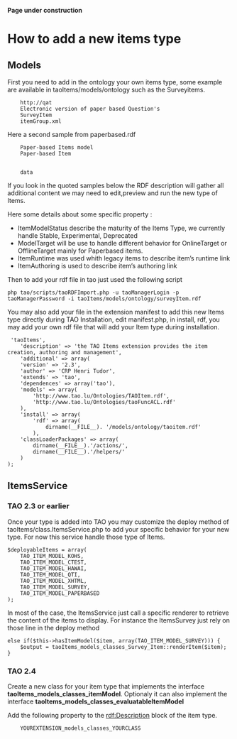 <!--
parent: Tutorials
created_at: '2012-08-17 10:03:07'
updated_at: '2013-03-13 12:48:21'
authors:
    - 'Jérôme Bogaerts'
tags:
    - Tutorials
-->



**Page under construction**

How to add a new items type
===========================

Models
------

First you need to add in the ontology your own items type, some example are available in taoItems/models/ontology such as the Surveyitems.






        http://qat
        Electronic version of paper based Question's
        SurveyItem
        itemGroup.xml



Here a second sample from paperbased.rdf








        Paper-based Items model
        Paper-based Item


        data



If you look in the quoted samples below the RDF description will gather all additional content we may need to edit,preview and run the new type of Items.

Here some details about some specific property :

-   ItemModelStatus describe the maturity of the Items Type, we currently handle Stable, Experimental, Deprecated
-   ModelTarget will be use to handle different behavior for OnlineTarget or OfflineTarget mainly for Paperbased items.
-   ItemRuntime was used whith legacy items to describe item’s runtime link
-   ItemAuthoring is used to describe item’s authoring link

Then to add your rdf file in tao just used the following script


    php tao/scripts/taoRDFImport.php -u taoManagerLogin -p taoManagerPassword -i taoItems/models/ontology/surveyItem.rdf

You may also add your file in the extension manifest to add this new Items type directly during TAO Installation, edit manifest.php, in install, rdf, you may add your own rdf file that will add your Item type during installation.


     'taoItems',
        'description' => 'the TAO Items extension provides the item creation, authoring and management',
        'additional' => array(
        'version' => '2.3',
        'author' => 'CRP Henri Tudor',
        'extends' => 'tao',
        'dependences' => array('tao'),
        'models' => array(
            'http://www.tao.lu/Ontologies/TAOItem.rdf',
            'http://www.tao.lu/Ontologies/taoFuncACL.rdf'
        ),
        'install' => array(
            'rdf' => array(
                dirname(__FILE__). '/models/ontology/taoitem.rdf'
            ),
        'classLoaderPackages' => array(
            dirname(__FILE__).'/actions/',
            dirname(__FILE__).'/helpers/'
        )
    );

ItemsService
------------

### TAO 2.3 or earlier

Once your type is added into TAO you may customize the deploy method of taoItems/class.ItemsService.php to add your specific behavior for your new type. For now this service handle those type of Items.


    $deployableItems = array(
        TAO_ITEM_MODEL_KOHS,
        TAO_ITEM_MODEL_CTEST,
        TAO_ITEM_MODEL_HAWAI,
        TAO_ITEM_MODEL_QTI,
        TAO_ITEM_MODEL_XHTML,
        TAO_ITEM_MODEL_SURVEY,
        TAO_ITEM_MODEL_PAPERBASED
    );

In most of the case, the ItemsService just call a specific renderer to retrieve the content of the items to display. For instance the ItemsSurvey just rely on those line in the deploy method


    else if($this->hasItemModel($item, array(TAO_ITEM_MODEL_SURVEY))) {
        $output = taoItems_models_classes_Survey_Item::renderItem($item);
    }

### TAO 2.4

Create a new class for your item type that implements the interface **taoItems_models_classes_itemModel**. Optionaly it can also implement the interface **taoItems_models_classes_evaluatableItemModel**

Add the following property to the <rdf:Description> block of the item type.


        YOUREXTENSION_models_classes_YOURCLASS


